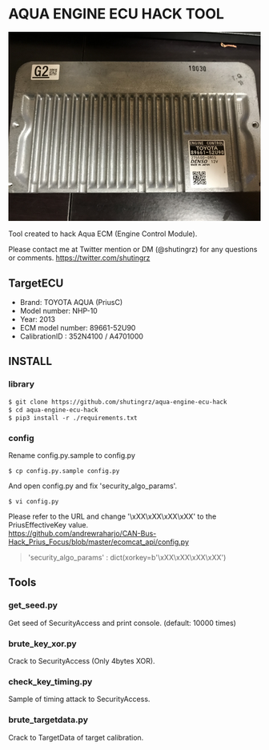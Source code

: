 # AQUA ENGINE ECU HACK TOOL
![aqua_ecm](aqua_ecm_image.png)

Tool created to hack Aqua ECM (Engine Control Module).  

Please contact me at Twitter mention or DM (@shutingrz) for any questions or comments.
https://twitter.com/shutingrz

## TargetECU
- Brand: TOYOTA AQUA (PriusC)
- Model number: NHP-10
- Year: 2013
- ECM model number: 89661-52U90
- CalibrationID : 352N4100 / A4701000


## INSTALL
### library
```
$ git clone https://github.com/shutingrz/aqua-engine-ecu-hack
$ cd aqua-engine-ecu-hack
$ pip3 install -r ./requirements.txt
```

### config
Rename config.py.sample to config.py
```
$ cp config.py.sample config.py
```

And open config.py and fix 'security_algo_params'.
```
$ vi config.py
```

Please refer to the URL and change '\xXX\xXX\xXX\xXX' to the PriusEffectiveKey value.  
https://github.com/andrewraharjo/CAN-Bus-Hack_Prius_Focus/blob/master/ecomcat_api/config.py  
> 'security_algo_params'		: dict(xorkey=b'\xXX\xXX\xXX\xXX')

## Tools

### get_seed.py
Get seed of SecurityAccess and print console. (default: 10000 times)

### brute_key_xor.py
Crack to SecurityAccess (Only 4bytes XOR).

### check_key_timing.py
Sample of timing attack to SecurityAccess.

### brute_targetdata.py
Crack to TargetData of target calibration.
